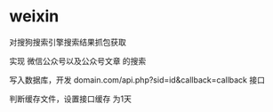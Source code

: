 weixin
======

对搜狗搜索引擎搜索结果抓包获取

实现 微信公众号以及公众号文章 的搜索

写入数据库，开发 domain.com/api.php?sid=id&callback=callback 接口

判断缓存文件，设置接口缓存 为1天

